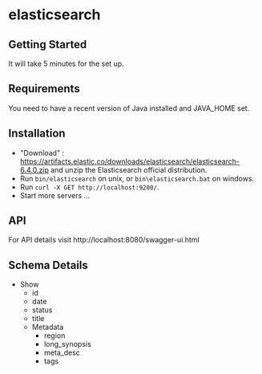 # elasticsearch

## Getting Started

It will take 5 minutes for the set up.

## Requirements

You need to have a recent version of Java installed and JAVA_HOME set.

## Installation

* "Download" : https://artifacts.elastic.co/downloads/elasticsearch/elasticsearch-6.4.0.zip and unzip the Elasticsearch official distribution.
* Run `bin/elasticsearch` on unix, or `bin\elasticsearch.bat` on windows.
* Run `curl -X GET http://localhost:9200/`.
* Start more servers ...

## API
For API details visit http://localhost:8080/swagger-ui.html

## Schema Details
- Show
  - id
  - date
  - status
  - title
  - Metadata
    - region
    - long_synopsis
    - meta_desc
    - tags
